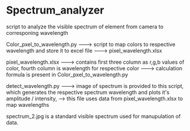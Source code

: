 # Spectrum_analyzer
script to analyze the visible spectrum of element from camera to corresponing wavelength

Color_pxel_to_wavelength.py ---> script to map colors to respective wavelength and store it to excel file ---> pixel_wavelength.xlsx

pixel_wavelength.xlsx ---> contains first three column as r,g,b values of color, fourth column is wavelength for respective color ---> calculation formula is present in Color_pxel_to_wavelength.py

detect_wavelength.py  ---> image of spectrum is provided to this script, which generates the respective spectrum wavelength and plots it's amplitude / intensity,  --> this file uses data from pixel_wavelength.xlsx to map wavelengths

spectrum_2.jpg is a standard visible spectrum used for manupulation of data.
